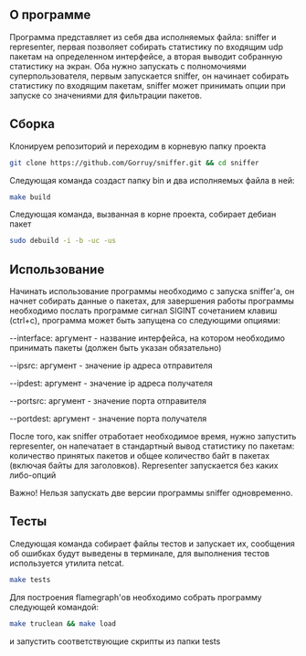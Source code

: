 ## О программе

Программа представляет из себя два исполняемых файла: sniffer и representer, первая позволяет собирать статистику по входящим udp пакетам на определенном интерфейсе, а вторая выводит собранную статистику на экран. Оба нужно запускать с полномочиями суперпользователя, первым запускается sniffer, он начинает собирать статистику по входящим пакетам, sniffer может принимать опции при запуске со значениями для фильтрации пакетов.

## Сборка
Клонируем репозиторий и переходим в корневую папку проекта
```sh
git clone https://github.com/Gorruy/sniffer.git && cd sniffer
```
Следующая команда создаст папку bin и два исполняемых файла в ней:
 ```sh
make build
 ```

Следующая команда, вызванная в корне проекта, собирает дебиан пакет
```sh
sudo debuild -i -b -uc -us
 ```
## Использование
Начинать использование программы необходимо с запуска sniffer'a, он начнет собирать данные о пакетах, для завершения работы программы необходимо послать программе сигнал SIGINT сочетанием клавиш (ctrl+c), программа может быть запущена со следующими опциями:

--interface: аргумент - название интерфейса, на котором необходимо принимать пакеты (должен быть указан обязательно)

--ipsrc: аргумент - значение ip адреса отправителя

--ipdest: аргумент - значение ip адреса получателя

--portsrc: аргумент - значение порта отправителя

--portdest: аргумент - значение порта получателя

После того, как sniffer отработает необходимое время, нужно запустить representer, он напечатает в стандартный вывод статистику по пакетам: 
количество принятых пакетов и общее количество байт в пакетах (включая байты для заголовков). Representer запускается без каких либо-опций

Важно! Нельзя запускать две версии программы sniffer одновременно.

## Тесты
Следующая команда собирает файлы тестов и запускает их, сообщения об ошибках будут выведены в терминале, для выполнения тестов используется утилита netcat.
```sh
make tests
 ```
Для построения flamegraph'ов необходимо собрать программу следующей командой:
```sh
make truclean && make load
 ```
 и запустить соответствующие скрипты из папки tests
